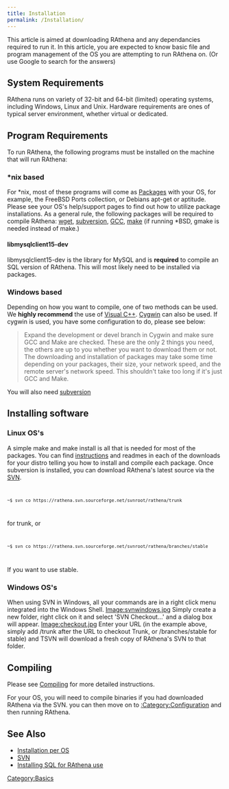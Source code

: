 ```yaml
---
title: Installation
permalink: /Installation/
---
```


This article is aimed at downloading RAthena and any dependancies required to run it. In this article, you are expected to know basic file and program management of the OS you are attempting to run RAthena on. (Or use Google to search for the answers)

System Requirements
-------------------

RAthena runs on variety of 32-bit and 64-bit (limited) operating systems, including Windows, Linux and Unix. Hardware requirements are ones of typical server environment, whether virtual or dedicated.

Program Requirements
--------------------

To run RAthena, the following programs must be installed on the machine that will run RAthena:

### \*nix based

For \*nix, most of these programs will come as [Packages](/wikipedia:Software_package_%28installation%29 "wikilink") with your OS, for example, the FreeBSD Ports collection, or Debians apt-get or aptitude. Please see your OS's help/support pages to find out how to utilize package installations. As a general rule, the following packages will be required to compile RAthena:
[wget](http://www.gnu.org/software/wget/), [subversion](http://subversion.tigris.org/), [GCC](http://gcc.gnu.org/), [make](http://www.gnu.org/software/make/) (if running \*BSD, gmake is needed instead of make.)

#### libmysqlclient15-dev

libmysqlclient15-dev is the library for MySQL and is **required** to compile an SQL version of RAthena. This will most likely need to be installed via packages.

### Windows based

Depending on how you want to compile, one of two methods can be used. We **highly recommend** the use of [Visual C++](http://www.microsoft.com/Express/vc/). [Cygwin](http://www.cygwin.com/) can also be used. If cygwin is used, you have some configuration to do, please see below:

> Expand the development or devel branch in Cygwin and make sure GCC and Make are checked. These are the only 2 things you need, the others are up to you whether you want to download them or not. The downloading and installation of packages may take some time depending on your packages, their size, your network speed, and the remote server's network speed. This shouldn't take too long if it's just GCC and Make.

You will also need [subversion](http://subversion.tigris.org/)

Installing software
-------------------

### Linux OS's

A simple make and make install is all that is needed for most of the packages. You can find [instructions](/:Category:Installation "wikilink") and readmes in each of the downloads for your distro telling you how to install and compile each package. Once subversion is installed, you can download RAthena's latest source via the [SVN](/SVN "wikilink").
<code>

    ~$ svn co https://rathena.svn.sourceforge.net/svnroot/rathena/trunk

</code> for trunk, or
<code>

    ~$ svn co https://rathena.svn.sourceforge.net/svnroot/rathena/branches/stable

</code> If you want to use stable.

### Windows OS's

When using SVN in Windows, all your commands are in a right click menu integrated into the Windows Shell.
[Image:svnwindows.jpg](/Image:svnwindows.jpg "wikilink")
Simply create a new folder, right click on it and select 'SVN Checkout...' and a dialog box will appear.
[Image:checkout.jpg](/Image:checkout.jpg "wikilink")
Enter your URL (in the example above, simply add /trunk after the URL to checkout Trunk, or /branches/stable for stable) and TSVN will download a fresh copy of RAthena's SVN to that folder.

Compiling
---------

Please see [Compiling](/Compiling "wikilink") for more detailed instructions.

For your OS, you will need to compile binaries if you had downloaded RAthena via the SVN. you can then move on to [:Category:Configuration](/:Category:Configuration "wikilink") and then running RAthena.

See Also
--------

-   [Installation per OS](/:Category:Installation "wikilink")
-   [SVN](/SVN "wikilink")
-   [Installing SQL for RAthena use](/Installing_SQL "wikilink")

[Category:Basics](/Category:Basics "wikilink")